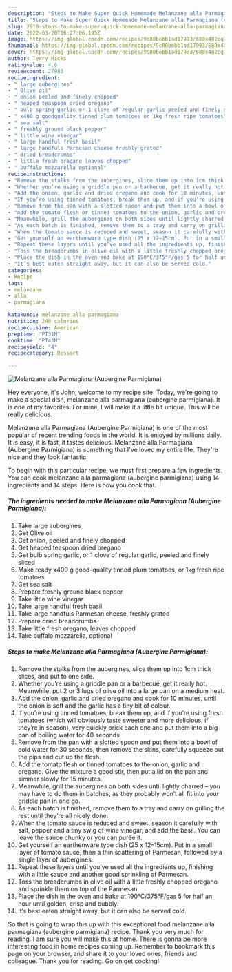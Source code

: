```yaml
---
description: "Steps to Make Super Quick Homemade Melanzane alla Parmagiana (Aubergine Parmigiana)"
title: "Steps to Make Super Quick Homemade Melanzane alla Parmagiana (Aubergine Parmigiana)"
slug: 2918-steps-to-make-super-quick-homemade-melanzane-alla-parmagiana-aubergine-parmigiana
date: 2022-03-20T16:27:06.195Z
image: https://img-global.cpcdn.com/recipes/9c80bebb1ad17993/680x482cq70/melanzane-alla-parmagiana-aubergine-parmigiana-recipe-main-photo.jpg
thumbnail: https://img-global.cpcdn.com/recipes/9c80bebb1ad17993/680x482cq70/melanzane-alla-parmagiana-aubergine-parmigiana-recipe-main-photo.jpg
cover: https://img-global.cpcdn.com/recipes/9c80bebb1ad17993/680x482cq70/melanzane-alla-parmagiana-aubergine-parmigiana-recipe-main-photo.jpg
author: Terry Hicks
ratingvalue: 4.6
reviewcount: 27983
recipeingredient:
- " large aubergines"
- " Olive oil"
- " onion peeled and finely chopped"
- " heaped teaspoon dried oregano"
- " bulb spring garlic or 1 clove of regular garlic peeled and finely sliced"
- " x400 g goodquality tinned plum tomatoes or 1kg fresh ripe tomatoes"
- " sea salt"
- " freshly ground black pepper"
- " little wine vinegar"
- " large handful fresh basil"
- " large handfuls Parmesan cheese freshly grated"
- " dried breadcrumbs"
- " little fresh oregano leaves chopped"
- " buffalo mozzarella optional"
recipeinstructions:
- "Remove the stalks from the aubergines, slice them up into 1cm thick slices, and put to one side."
- "Whether you’re using a griddle pan or a barbecue, get it really hot. Meanwhile, put 2 or 3 lugs of olive oil into a large pan on a medium heat."
- "Add the onion, garlic and dried oregano and cook for 10 minutes, until the onion is soft and the garlic has a tiny bit of colour."
- "If you’re using tinned tomatoes, break them up, and if you’re using fresh tomatoes (which will obviously taste sweeter and more delicious, if they’re in season), very quickly prick each one and put them into a big pan of boiling water for 40 seconds"
- "Remove from the pan with a slotted spoon and put them into a bowl of cold water for 30 seconds, then remove the skins, carefully squeeze out the pips and cut up the flesh."
- "Add the tomato flesh or tinned tomatoes to the onion, garlic and oregano. Give the mixture a good stir, then put a lid on the pan and simmer slowly for 15 minutes."
- "Meanwhile, grill the aubergines on both sides until lightly charred – you may have to do them in batches, as they probably won’t all fit into your griddle pan in one go."
- "As each batch is finished, remove them to a tray and carry on grilling the rest until they’re all nicely done."
- "When the tomato sauce is reduced and sweet, season it carefully with salt, pepper and a tiny swig of wine vinegar, and add the basil. You can leave the sauce chunky or you can purée it."
- "Get yourself an earthenware type dish (25 x 12–15cm). Put in a small layer of tomato sauce, then a thin scattering of Parmesan, followed by a single layer of aubergines."
- "Repeat these layers until you’ve used all the ingredients up, finishing with a little sauce and another good sprinkling of Parmesan."
- "Toss the breadcrumbs in olive oil with a little freshly chopped oregano and sprinkle them on top of the Parmesan."
- "Place the dish in the oven and bake at 190°C/375°F/gas 5 for half an hour until golden, crisp and bubbly."
- "It’s best eaten straight away, but it can also be served cold."
categories:
- Recipe
tags:
- melanzane
- alla
- parmagiana

katakunci: melanzane alla parmagiana 
nutrition: 240 calories
recipecuisine: American
preptime: "PT31M"
cooktime: "PT43M"
recipeyield: "4"
recipecategory: Dessert

---
```



![Melanzane alla Parmagiana (Aubergine Parmigiana)](https://img-global.cpcdn.com/recipes/9c80bebb1ad17993/680x482cq70/melanzane-alla-parmagiana-aubergine-parmigiana-recipe-main-photo.jpg)

Hey everyone, it's John, welcome to my recipe site. Today, we're going to make a special dish, melanzane alla parmagiana (aubergine parmigiana). It is one of my favorites. For mine, I will make it a little bit unique. This will be really delicious.

Melanzane alla Parmagiana (Aubergine Parmigiana) is one of the most popular of recent trending foods in the world. It is enjoyed by millions daily. It is easy, it is fast, it tastes delicious. Melanzane alla Parmagiana (Aubergine Parmigiana) is something that I've loved my entire life. They're nice and they look fantastic.




To begin with this particular recipe, we must first prepare a few ingredients. You can cook melanzane alla parmagiana (aubergine parmigiana) using 14 ingredients and 14 steps. Here is how you cook that.

<!--inarticleads1-->

##### The ingredients needed to make Melanzane alla Parmagiana (Aubergine Parmigiana):

1. Take  large aubergines
1. Get  Olive oil
1. Get  onion, peeled and finely chopped
1. Get  heaped teaspoon dried oregano
1. Get  bulb spring garlic, or 1 clove of regular garlic, peeled and finely sliced
1. Make ready  x400 g good-quality tinned plum tomatoes, or 1kg fresh ripe tomatoes
1. Get  sea salt
1. Prepare  freshly ground black pepper
1. Take  little wine vinegar
1. Take  large handful fresh basil
1. Take  large handfuls Parmesan cheese, freshly grated
1. Prepare  dried breadcrumbs
1. Take  little fresh oregano, leaves chopped
1. Take  buffalo mozzarella, optional




<!--inarticleads2-->

##### Steps to make Melanzane alla Parmagiana (Aubergine Parmigiana):

1. Remove the stalks from the aubergines, slice them up into 1cm thick slices, and put to one side.
1. Whether you’re using a griddle pan or a barbecue, get it really hot. Meanwhile, put 2 or 3 lugs of olive oil into a large pan on a medium heat.
1. Add the onion, garlic and dried oregano and cook for 10 minutes, until the onion is soft and the garlic has a tiny bit of colour.
1. If you’re using tinned tomatoes, break them up, and if you’re using fresh tomatoes (which will obviously taste sweeter and more delicious, if they’re in season), very quickly prick each one and put them into a big pan of boiling water for 40 seconds
1. Remove from the pan with a slotted spoon and put them into a bowl of cold water for 30 seconds, then remove the skins, carefully squeeze out the pips and cut up the flesh.
1. Add the tomato flesh or tinned tomatoes to the onion, garlic and oregano. Give the mixture a good stir, then put a lid on the pan and simmer slowly for 15 minutes.
1. Meanwhile, grill the aubergines on both sides until lightly charred – you may have to do them in batches, as they probably won’t all fit into your griddle pan in one go.
1. As each batch is finished, remove them to a tray and carry on grilling the rest until they’re all nicely done.
1. When the tomato sauce is reduced and sweet, season it carefully with salt, pepper and a tiny swig of wine vinegar, and add the basil. You can leave the sauce chunky or you can purée it.
1. Get yourself an earthenware type dish (25 x 12–15cm). Put in a small layer of tomato sauce, then a thin scattering of Parmesan, followed by a single layer of aubergines.
1. Repeat these layers until you’ve used all the ingredients up, finishing with a little sauce and another good sprinkling of Parmesan.
1. Toss the breadcrumbs in olive oil with a little freshly chopped oregano and sprinkle them on top of the Parmesan.
1. Place the dish in the oven and bake at 190°C/375°F/gas 5 for half an hour until golden, crisp and bubbly.
1. It’s best eaten straight away, but it can also be served cold.




So that is going to wrap this up with this exceptional food melanzane alla parmagiana (aubergine parmigiana) recipe. Thank you very much for reading. I am sure you will make this at home. There is gonna be more interesting food in home recipes coming up. Remember to bookmark this page on your browser, and share it to your loved ones, friends and colleague. Thank you for reading. Go on get cooking!
